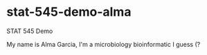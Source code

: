 # stat-545-demo-alma
STAT 545 Demo

My name is Alma Garcia, I'm a microbiology bioinformatic I guess (?

